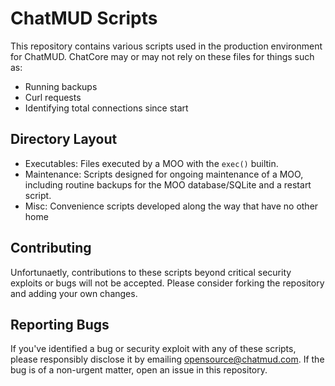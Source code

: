 # ChatMUD Scripts

This repository contains various scripts used in the production environment for ChatMUD. ChatCore may or may not rely on these files for things such as:

- Running backups
- Curl requests
- Identifying total connections since start

## Directory Layout

- Executables: Files executed by a MOO with the `exec()` builtin.
- Maintenance: Scripts designed for ongoing maintenance of a MOO, including routine backups for the MOO database/SQLite and a restart script.
- Misc: Convenience scripts developed along the way that have no other home

## Contributing

Unfortunaetly, contributions to these scripts beyond critical security exploits or bugs will not be accepted. Please consider forking the repository and adding your own changes.

## Reporting Bugs

If you've identified a bug or security exploit with any of these scripts, please responsibly disclose it by emailing [opensource@chatmud.com](mailto:opensource@chatmud.com). If the bug is of a non-urgent matter, open an issue in this repository.